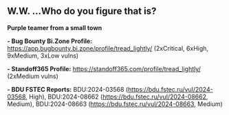 ## W.W. ...Who do you figure that is?
**Purple teamer from a small town**

**- Bug Bounty Bi.Zone Profile:** https://app.bugbounty.bi.zone/profile/tread_lightly/ (2xCritical, 6xHigh, 9xMedium, 3xLow vulns)

**- Standoff365 Profile:** https://standoff365.com/profile/tread_lightly/ (2xMedium vulns)

**- BDU FSTEC Reports:** BDU:2024-03568 (https://bdu.fstec.ru/vul/2024-03568, High), BDU:2024-08662 (https://bdu.fstec.ru/vul/2024-08662, Medium), BDU:2024-08663 (https://bdu.fstec.ru/vul/2024-08663, Medium)

